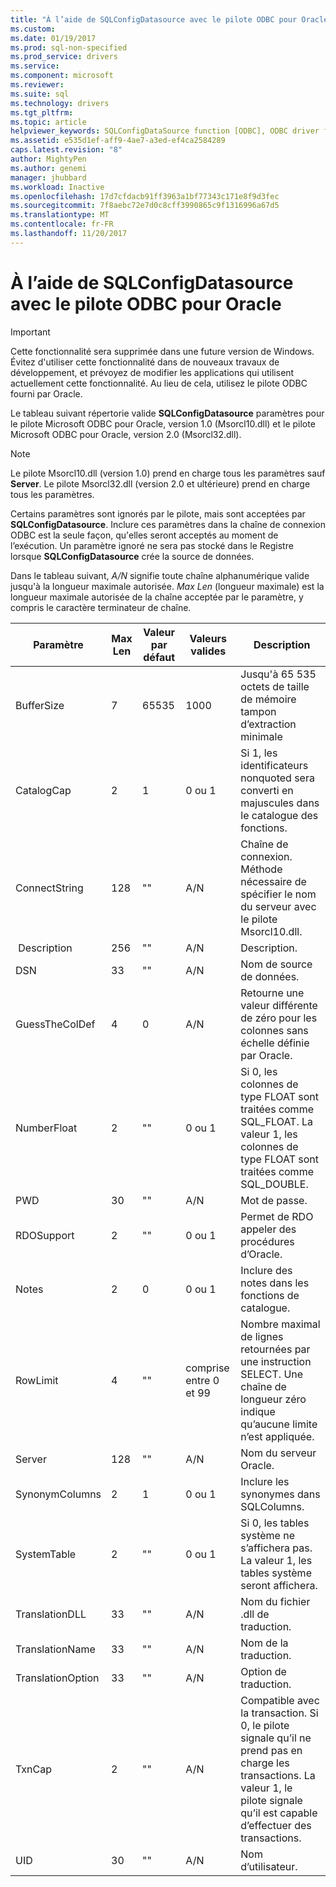```yaml
---
title: "À l’aide de SQLConfigDatasource avec le pilote ODBC pour Oracle | Documents Microsoft"
ms.custom: 
ms.date: 01/19/2017
ms.prod: sql-non-specified
ms.prod_service: drivers
ms.service: 
ms.component: microsoft
ms.reviewer: 
ms.suite: sql
ms.technology: drivers
ms.tgt_pltfrm: 
ms.topic: article
helpviewer_keywords: SQLConfigDataSource function [ODBC], ODBC driver for Oracle
ms.assetid: e535d1ef-aff9-4ae7-a3ed-ef4ca2584289
caps.latest.revision: "8"
author: MightyPen
ms.author: genemi
manager: jhubbard
ms.workload: Inactive
ms.openlocfilehash: 17d7cfdacb91ff3963a1bf77343c171e8f9d3fec
ms.sourcegitcommit: 7f8aebc72e7d0c8cff3990865c9f1316996a67d5
ms.translationtype: MT
ms.contentlocale: fr-FR
ms.lasthandoff: 11/20/2017
---
```

# <a name="using-sqlconfigdatasource-with-the-odbc-driver-for-oracle"></a>À l’aide de SQLConfigDatasource avec le pilote ODBC pour Oracle
> [!IMPORTANT]  
>  Cette fonctionnalité sera supprimée dans une future version de Windows. Évitez d'utiliser cette fonctionnalité dans de nouveaux travaux de développement, et prévoyez de modifier les applications qui utilisent actuellement cette fonctionnalité. Au lieu de cela, utilisez le pilote ODBC fourni par Oracle.  
  
 Le tableau suivant répertorie valide **SQLConfigDatasource** paramètres pour le pilote Microsoft ODBC pour Oracle, version 1.0 (Msorcl10.dll) et le pilote Microsoft ODBC pour Oracle, version 2.0 (Msorcl32.dll).  
  
> [!NOTE]  
>  Le pilote Msorcl10.dll (version 1.0) prend en charge tous les paramètres sauf **Server**. Le pilote Msorcl32.dll (version 2.0 et ultérieure) prend en charge tous les paramètres.  
  
 Certains paramètres sont ignorés par le pilote, mais sont acceptées par **SQLConfigDatasource**. Inclure ces paramètres dans la chaîne de connexion ODBC est la seule façon, qu'elles seront acceptés au moment de l’exécution. Un paramètre ignoré ne sera pas stocké dans le Registre lorsque **SQLConfigDatasource** crée la source de données.  
  
 Dans le tableau suivant, *A/N* signifie toute chaîne alphanumérique valide jusqu'à la longueur maximale autorisée. *Max Len* (longueur maximale) est la longueur maximale autorisée de la chaîne acceptée par le paramètre, y compris le caractère terminateur de chaîne.  
  
|Paramètre|Max Len|Valeur par défaut|Valeurs valides| Description|  
|-------------|-------------|-------------------|------------------|-----------------|  
|BufferSize|7|65535|1000|Jusqu'à 65 535 octets de taille de mémoire tampon d’extraction minimale|  
|CatalogCap|2|1|0 ou 1|Si 1, les identificateurs nonquoted sera converti en majuscules dans le catalogue des fonctions.|  
|ConnectString|128|""|A/N|Chaîne de connexion. Méthode nécessaire de spécifier le nom du serveur avec le pilote Msorcl10.dll.|  
| Description|256|""|A/N|Description.|  
|DSN|33|""|A/N|Nom de source de données.|  
|GuessTheColDef|4|0|A/N|Retourne une valeur différente de zéro pour les colonnes sans échelle définie par Oracle.|  
|NumberFloat|2|""|0 ou 1|Si 0, les colonnes de type FLOAT sont traitées comme SQL_FLOAT. La valeur 1, les colonnes de type FLOAT sont traitées comme SQL_DOUBLE.|  
|PWD|30|""|A/N|Mot de passe.|  
|RDOSupport|2|""|0 ou 1|Permet de RDO appeler des procédures d’Oracle.|  
|Notes|2|0|0 ou 1|Inclure des notes dans les fonctions de catalogue.|  
|RowLimit|4|""|comprise entre 0 et 99|Nombre maximal de lignes retournées par une instruction SELECT. Une chaîne de longueur zéro indique qu’aucune limite n’est appliquée.|  
|Server|128|""|A/N|Nom du serveur Oracle.|  
|SynonymColumns|2|1|0 ou 1|Inclure les synonymes dans SQLColumns.|  
|SystemTable|2|""|0 ou 1|Si 0, les tables système ne s’affichera pas. La valeur 1, les tables système seront affichera.|  
|TranslationDLL|33|""|A/N|Nom du fichier .dll de traduction.|  
|TranslationName|33|""|A/N|Nom de la traduction.|  
|TranslationOption|33|""|A/N|Option de traduction.|  
|TxnCap|2|""|A/N|Compatible avec la transaction. Si 0, le pilote signale qu’il ne prend pas en charge les transactions. La valeur 1, le pilote signale qu’il est capable d’effectuer des transactions.|  
|UID|30|""|A/N|Nom d’utilisateur.|
